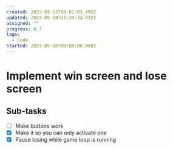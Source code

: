 ```yaml
---
created: 2023-05-13T04:01:03.495Z
updated: 2023-05-18T21:39:33.832Z
assigned: ""
progress: 0.7
tags:
  - Code
started: 2023-05-16T00:00:00.000Z
---
```


# Implement win screen and lose screen

## Sub-tasks

- [ ] Make buttons work
- [x] Make it so you can only activate one
- [x] Pause losing while game loop is running
